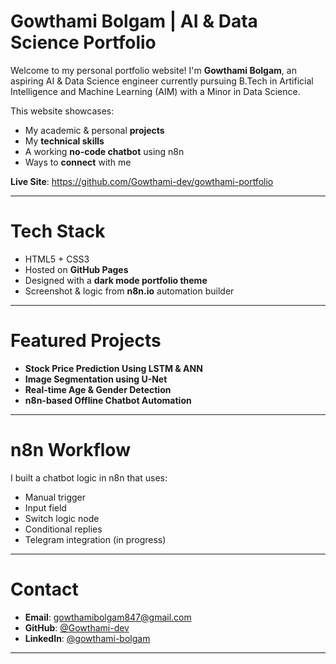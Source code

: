 # Gowthami Bolgam | AI & Data Science Portfolio

Welcome to my personal portfolio website! I'm **Gowthami Bolgam**, an aspiring AI & Data Science engineer currently pursuing B.Tech in Artificial Intelligence and Machine Learning (AIM) with a Minor in Data Science.

This website showcases:
-  My academic & personal **projects**
-  My **technical skills**
-  A working **no-code chatbot** using n8n
-  Ways to **connect** with me

 **Live Site**: https://github.com/Gowthami-dev/gowthami-portfolio

---

# Tech Stack

- HTML5 + CSS3
- Hosted on **GitHub Pages**
- Designed with a **dark mode portfolio theme**
- Screenshot & logic from **n8n.io** automation builder

---

# Featured Projects

- **Stock Price Prediction Using LSTM & ANN**
- **Image Segmentation using U-Net**
- **Real-time Age & Gender Detection**
- **n8n-based Offline Chatbot Automation**

---

# n8n Workflow

I built a chatbot logic in n8n that uses:
- Manual trigger
- Input field
- Switch logic node
- Conditional replies
- Telegram integration (in progress)

---

# Contact

- **Email**: gowthamibolgam847@gmail.com  
- **GitHub**: [@Gowthami-dev](https://github.com/Gowthami-dev)  
- **LinkedIn**: [@gowthami-bolgam](https://www.linkedin.com/in/gowthami-bolgam-54a016314/)

---

